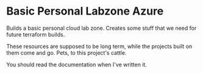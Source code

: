 # Basic Personal Labzone Azure
Builds a basic personal cloud lab zone. Creates some stuff that we need for future terraform builds. 

These resources are supposed to be long term, while the projects built on them come and go. Pets, to this project's cattle.

You should read the documentation when I've written it.